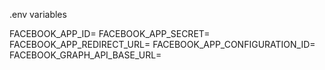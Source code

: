 .env variables

FACEBOOK_APP_ID=
FACEBOOK_APP_SECRET=
FACEBOOK_APP_REDIRECT_URL=
FACEBOOK_APP_CONFIGURATION_ID=
FACEBOOK_GRAPH_API_BASE_URL=
